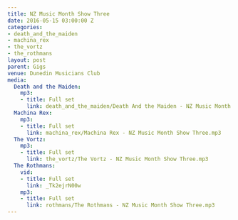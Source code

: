 ```yaml
---
title: NZ Music Month Show Three
date: 2016-05-15 03:00:00 Z
categories:
- death_and_the_maiden
- machina_rex
- the_vortz
- the_rothmans
layout: post
parent: Gigs
venue: Dunedin Musicians Club
media:
  Death and the Maiden:
    mp3:
    - title: Full set
      link: death_and_the_maiden/Death And the Maiden - NZ Music Month Show Three.mp3
  Machina Rex:
    mp3:
    - title: Full set
      link: machina_rex/Machina Rex - NZ Music Month Show Three.mp3
  The Vortz:
    mp3:
    - title: Full set
      link: the_vortz/The Vortz - NZ Music Month Show Three.mp3
  The Rothmans:
    vid:
    - title: Full set
      link: _Tk2ejrN00w
    mp3:
    - title: Full set
      link: rothmans/The Rothmans - NZ Music Month Show Three.mp3
---
```


